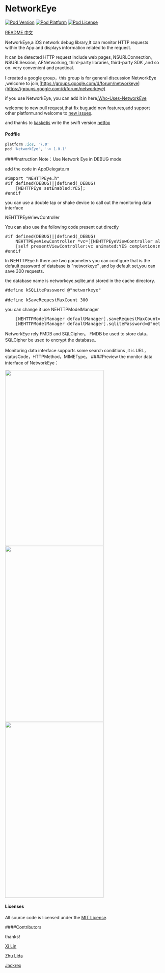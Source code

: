 # NetworkEye
[![Pod Version](http://img.shields.io/cocoapods/v/NetworkEye.svg?style=flat)](http://cocoadocs.org/docsets/NetworkEye/)
[![Pod Platform](http://img.shields.io/cocoapods/p/NetworkEye.svg?style=flat)](http://cocoadocs.org/docsets/NetworkEye/)
[![Pod License](http://img.shields.io/cocoapods/l/NetworkEye.svg?style=flat)](https://opensource.org/licenses/MIT)


[README 中文](https://github.com/coderyi/NetworkEye/blob/master/README_Chinese.md)

NetworkEye,a iOS network debug library,It can monitor HTTP requests within the App and displays information related to the request.

It can be detected HTTP request include web pages, NSURLConnection, NSURLSession, AFNetworking, third-party libraries, third-party SDK ,and so on. very convenient and practical. 

I created a google group，this group is for general discussion NetworkEye
,welcome to join,[https://groups.google.com/d/forum/networkeye](https://groups.google.com/d/forum/networkeye)

if you use NetworkEye, you can add it in here,[Who-Uses-NetworkEye](https://github.com/coderyi/NetworkEye/wiki/Who-Uses-NetworkEye)

welcome to new pull request,that fix bug,add new features,add support other platform.and welcome to [new issues](https://github.com/coderyi/NetworkEye/issues).

and thanks to [kasketis](https://github.com/kasketis) write the swift version  [netfox](https://github.com/kasketis/netfox)


#### Podfile

```ruby
platform :ios, '7.0'
pod 'NetworkEye', '~> 1.0.1'
```


####Instruction
Note：Use Network Eye in DEBUG mode

add the code in AppDelegate.m   
<pre>
#import "NEHTTPEye.h"
#if defined(DEBUG)||defined(_DEBUG)
    [NEHTTPEye setEnabled:YES];
#endif
</pre>

you can use a double tap or shake device to call out the monitoring data interface

NEHTTPEyeViewController

You can also use the following code present out directly
<pre>
#if defined(DEBUG)||defined(_DEBUG)
    NEHTTPEyeViewController *vc=[[NEHTTPEyeViewController alloc] init];
    [self presentViewController:vc animated:YES completion:nil];
#endif
</pre>
In NEHTTPEye.h there are two parameters you can configure that is the default password of database is "networkeye" ,and by default set,you can save 300 requests.


the database name is networkeye.sqlite,and stored in the cache directory.

<pre>
#define kSQLitePassword @"networkeye"

#define kSaveRequestMaxCount 300
</pre>

you can change it use NEHTTPModelManager
<pre>
    [NEHTTPModelManager defaultManager].saveRequestMaxCount=300;
    [NEHTTPModelManager defaultManager].sqlitePassword=@"networkeye";
</pre>
NetworkEye rely FMDB and SQLCipher。
FMDB be used to store data，SQLCipher be used to encrypt the database。

Monitoring data interface supports some search conditions ,it is URL，statusCode，HTTPMethod，MIMEType。
####Preview
the monitor data interface of NetworkEye：

<img  src="https://raw.githubusercontent.com/coderyi/NetworkEye/master/NetworkEye/Resources/networkeye1_3.png" width="320" height="570">

<img  src="https://raw.githubusercontent.com/coderyi/NetworkEye/master/NetworkEye/Resources/networkeye2.png" width="320" height="570">

<img  src="https://raw.githubusercontent.com/coderyi/NetworkEye/master/NetworkEye/Resources/networkeye3.png" width="320" height="570">



#### Licenses

All source code is licensed under the [MIT License](https://github.com/coderyi/NetworkEye/blob/master/LICENSE).

####Contributors

thanks!

[Xi Lin](https://github.com/xilin)

[Zhu Lida](https://github.com/zld)

[Jackrex](https://github.com/jackrex)

